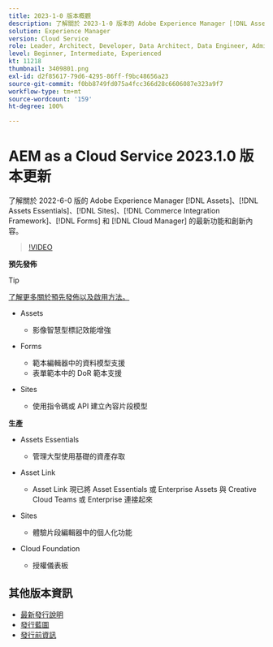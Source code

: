 ```yaml
---
title: 2023-1-0 版本概觀
description: 了解關於 2023-1-0 版本的 Adobe Experience Manager [!DNL Assets Essentials], [!DNL Sites], [!DNL Screens], [!DNL Forms] 和 [!DNL Cloud Foundation] 的最新功能和創新
solution: Experience Manager
version: Cloud Service
role: Leader, Architect, Developer, Data Architect, Data Engineer, Admin, User
level: Beginner, Intermediate, Experienced
kt: 11218
thumbnail: 3409801.png
exl-id: d2f85617-79d6-4295-86ff-f9bc48656a23
source-git-commit: f0bb8749fd075a4fcc366d28c6606087e323a9f7
workflow-type: tm+mt
source-wordcount: '159'
ht-degree: 100%

---
```


# AEM as a Cloud Service 2023.1.0 版本更新

了解關於 2022-6-0 版的 Adobe Experience Manager [!DNL Assets]、[!DNL Assets Essentials]、[!DNL Sites]、[!DNL Commerce Integration Framework]、[!DNL Forms] 和 [!DNL Cloud Manager] 的最新功能和創新內容。

>[!VIDEO](https://video.tv.adobe.com/v/3409801/?quality=12&learn=on)

**預先發佈**

>[!TIP]
>
>[了解更多關於預先發佈以及啟用方法。](https://experienceleague.adobe.com/docs/experience-manager-cloud-service/content/release-notes/prerelease.html?lang=zh-Hant)

* Assets
   * 影像智慧型標記效能增強

* Forms
   * 範本編輯器中的資料模型支援
   * 表單範本中的 DoR 範本支援

* Sites
   * 使用指令碼或 API 建立內容片段模型

**生產**

* Assets Essentials
   * 管理大型使用基礎的資產存取

* Asset Link
   * Asset Link 現已將 Asset Essentials 或 Enterprise Assets 與 Creative Cloud Teams 或 Enterprise 連接起來

* Sites
   * 體驗片段編輯器中的個人化功能

* Cloud Foundation
   * 授權儀表板

<!--- Have questions about the release?  Discuss the release in [Experience League Communities](https://adobe.ly/3paYDAo) --->

## 其他版本資訊

* [最新發行說明](https://experienceleague.adobe.com/docs/experience-manager-cloud-service/content/release-notes/home.html?lang=zh-Hant)
* [發行藍圖](https://experienceleague.adobe.com/docs/experience-manager-release-information/aem-release-updates/update-releases-roadmap.html?lang=zh-Hant)
* [發行前資訊](https://experienceleague.adobe.com/docs/experience-manager-cloud-service/content/release-notes/prerelease.html?lang=zh-Hant)
